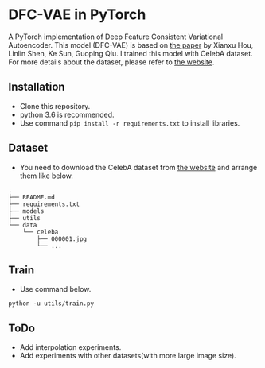 # DFC-VAE in PyTorch
A PyTorch implementation of Deep Feature Consistent Variational Autoencoder. This model (DFC-VAE) is based on [the paper](https://arxiv.org/pdf/1610.00291.pdf) by Xianxu Hou, Linlin Shen, Ke Sun, Guoping Qiu. I trained this model with CelebA dataset. For more details about the dataset, please refer to [the website](http://mmlab.ie.cuhk.edu.hk/projects/CelebA.html).

## Installation
- Clone this repository.
- python 3.6 is recommended.
- Use command `pip install -r requirements.txt` to install libraries.

## Dataset
- You need to download the CelebA dataset from [the website](http://mmlab.ie.cuhk.edu.hk/projects/CelebA.html) and arrange them like below.
```
.
├── README.md
├── requirements.txt
├── models
├── utils
└── data
    └── celeba
        ├── 000001.jpg
        └── ...
```

## Train
- Use command below.
```
python -u utils/train.py
```

## ToDo
- Add interpolation experiments.
- Add experiments with other datasets(with more large image size).
